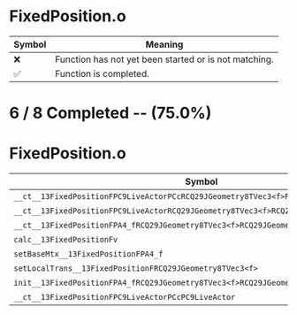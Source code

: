 # FixedPosition.o
| Symbol | Meaning 
| ------------- | ------------- 
| :x: | Function has not yet been started or is not matching. 
| :white_check_mark: | Function is completed. 


# 6 / 8 Completed -- (75.0%)
# FixedPosition.o
| Symbol | Decompiled? |
| ------------- | ------------- |
| `__ct__13FixedPositionFPC9LiveActorPCcRCQ29JGeometry8TVec3<f>RCQ29JGeometry8TVec3<f>` | :white_check_mark: |
| `__ct__13FixedPositionFPC9LiveActorRCQ29JGeometry8TVec3<f>RCQ29JGeometry8TVec3<f>` | :white_check_mark: |
| `__ct__13FixedPositionFPA4_fRCQ29JGeometry8TVec3<f>RCQ29JGeometry8TVec3<f>` | :white_check_mark: |
| `calc__13FixedPositionFv` | :x: |
| `setBaseMtx__13FixedPositionFPA4_f` | :white_check_mark: |
| `setLocalTrans__13FixedPositionFRCQ29JGeometry8TVec3<f>` | :white_check_mark: |
| `init__13FixedPositionFPA4_fRCQ29JGeometry8TVec3<f>RCQ29JGeometry8TVec3<f>` | :white_check_mark: |
| `__ct__13FixedPositionFPC9LiveActorPCcPC9LiveActor` | :x: |
